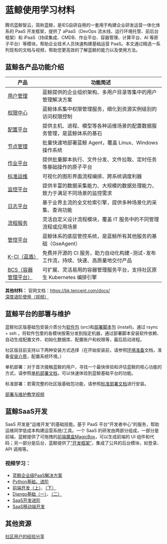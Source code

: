 # **蓝鲸使用学习材料**

腾讯蓝鲸智云，简称蓝鲸，是IEG自研自用的一套用于构建企业研发运营一体化体系的 PaaS 开发框架，提供了 aPaaS（DevOps 流水线、运行环境托管、前后台框架）和 iPaaS（持续集成、CMDB、作业平台、容器管理、计算平台、AI 等原子平台）等模块，帮助企业技术人员快速构建基础运营 PaaS。本文通过精选一系列现有的文档与视频，帮助您更高效的了解蓝鲸的能力以及使用方法。

## **蓝鲸各产品功能介绍**


|产品|功能简述|
|---|------------------------------------------------------------|
|[用户管理](../../UserManage/2.5/UserGuide/Introduce/README.md)|蓝鲸提供的企业组织架构、多用户目录等集中的用户管理解决方案|
|[权限中心](../../IAM/1.12/UserGuide/Introduce/README.md)|蓝鲸体系集中权限管理服务，细化到资源实例级别的访问权限控制|
|[配置平台](../../CMDB/3.10/UserGuide/Introduce/Overview.md)|提供主机、进程、模型等各种运维场景的配置数据服务管理，是蓝鲸体系的基石|
|[节点管理](../../NodeMan/2.2/UserGuide/Introduce/Overview.md)|批量快速地部署蓝鲸 Agent，覆盖 Linux、Windows 操作系统|
|[作业平台](../../JOB/3.7/UserGuide/Introduction/What-is-Job.md)|提供批量脚本执行、文件分发、文件拉取、定时任务等基础操作的原子平台|
|[标准运维](../../SOPS/3.28/UserGuide/Overview/README.md)|可视化的图形界面流程编排、跨系统调度利器|
|[监控平台](../../Monitor/3.8/UserGuide/Overview/README.md)|提供丰富的数据采集能力、大规模的数据处理能力，致力于满足不同场景的监控需求|
|[日志平台](../../LogSearch/4.6/UserGuide/Intro/README.md)|基于业界主流的全文检索引擎，提供多种场景化的采集、查询功能|
|[流程服务](../../ITSM/2.6/UserGuide/Introduce/README.md)|灵活自定义设计流程模块，覆盖 IT 服务中的不同管理流程或应用场景|
|[管控平台](../../GSE/2.0/UserGuide/Introduce.md)|蓝鲸体系的底层管控系统，是蓝鲸所有其他服务的基础（GseAgent）|
|[K-CI（蓝盾）](../../Devops/2.0/UserGuide/intro/README.md)|免费并开源的 CI 服务，助力自动化构建-测试-发布工作流，持续、快速、高质量地交付产品|
|[BCS（容器管理平台）](../../BCS/1.28/UserGuide/Introduction/README.md)|可扩展、灵活易用的容器管理服务平台，支持社区原生 Kubernetes 编排引擎|

**其他材料：**
官网文档：https://bk.tencent.com/docs/   <br>
[深度进阶使用（视频）](https://bk.tencent.com/s-mart/video?id=3-15)

## **蓝鲸平台的部署与维护**
蓝鲸社区版基础包安装介质分为[软件包](../../../../../DeploymentGuides/6.1/产品白皮书/基础包安装/软件包简介/src_overview.md) (src)和[部署脚本](../../../../..//DeploymentGuides/6.1/产品白皮书/部署脚本/intro.md)包 (install)。通过 rsync + ssh ，将软件包里的各模块按需分发到指定机器，通过部署脚本安装软件依赖、自动生成配置文件、初始化数据库、配置账户和权限等，最后启动进程。

社区版目前支持以下两种安装方式选择（在开始安装前，请参照[环境准备](../../../../../DeploymentGuides/6.1/产品白皮书/基础包安装/环境准备/get_ready.md)文档，准备[安装介质](../../../../../DeploymentGuides/6.1/产品白皮书/基础包安装/机器评估/evaluate.md)，配置系统环境。）

单机部署：对于首次接触蓝鲸的用户，寻找一个最快体验和评估蓝鲸的核心功能的方式，请参照[单机部署文档](../../../../../DeploymentGuides/6.1/产品白皮书/基础包安装/单机部署/install_on_single_host.md)，可以快速体验到蓝鲸基础平台的功能。

标准部署：若需完整的社区版基础包功能，请参照[标准部署文档](../../../../../DeploymentGuides/6.1/产品白皮书/基础包安装/多机部署/quick_install.md)进行安装。

[部署与维护教学视频](https://ke.qq.com/webcourse/index.html#cid=3101748&term_id=103224098&taid=10658953485571124&type=1024&vid=5285890813070525717)

## **蓝鲸SaaS开发**
SaaS 开发是“运维开发”的基础技能。基于 PaaS 平台“开发者中心”的服务，帮助运维同学低成本构建运营系统/工具。一个 SaaS 的研发由两部分组成，一部分是前端，蓝鲸提供了可拖拽的[前端魔盒MagicBox](https://magicbox.bk.tencent.com/)，可以生成前端的 UI 组件和代码；另一部分是后台，蓝鲸提供了[“开发框架”](../../../../../PaaS/DevelopTools/SaaSGuide/term.md)，集成了公共的后台模块，如登录、API 调用等。


### **视频学习：**
- [蓝鲸企业级PaaS解决方案](https://ke.qq.com/course/3030664?taid=10315536490446472)
- [Python基础、进阶](https://ke.qq.com/course/3030664?taid=10365405355720328)
- [前端开发（上）](https://ke.qq.com/course/3030664?taid=10406753005878920)、[（下）](https://ke.qq.com/course/3030664?taid=10406757300846216)
- [Django基础（一）](https://ke.qq.com/course/3030664?taid=10441460636597896)、[（二）](https://ke.qq.com/course/3030664?taid=10471383673749128)
- [SaaS开发进阶](https://ke.qq.com/course/3030664?taid=10497338161118856)
- [SaaS移动端开发](https://ke.qq.com/course/3030664?taid=10538294969253512)

## **其他资源**
[社区用户的经验分享](https://bk.tencent.com/s-mart/community/question/5067?type=article)